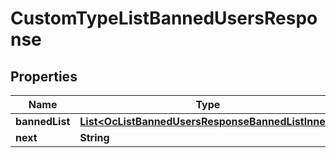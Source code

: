 

# CustomTypeListBannedUsersResponse


## Properties

| Name | Type | Description | Notes |
|------------ | ------------- | ------------- | -------------|
|**bannedList** | [**List&lt;OcListBannedUsersResponseBannedListInner&gt;**](OcListBannedUsersResponseBannedListInner.md) |  |  [optional] |
|**next** | **String** |  |  [optional] |



